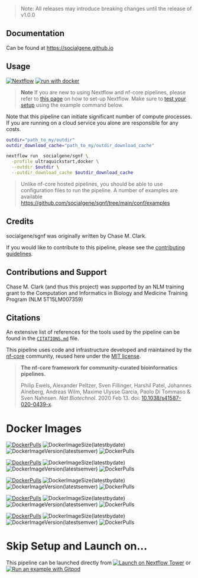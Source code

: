 > Note: All releases may introduce breaking changes until the release of v1.0.0

<!-- [![Cite with Zenodo](http://img.shields.io/badge/DOI-10.5281/zenodo.XXXXXXX-1073c8?labelColor=000000)](https://doi.org/10.5281/zenodo.XXXXXXX) -->
 <!-- [![run with conda](http://img.shields.io/badge/run%20with-conda-3EB049?labelColor=000000&logo=anaconda)](https://docs.conda.io/en/latest/)  -->
<!-- [![GitHub Actions CI Status](https://github.com/socialgene/sgnf/workflows/nf-core%20CI/badge.svg)](https://github.com/socialgene/sgnf/actions?query=workflow%3A%22nf-core+CI%22)
[![GitHub Actions Linting Status](https://github.com/socialgene/sgnf/workflows/nf-core%20linting/badge.svg)](https://github.com/socialgene/sgnf/actions?query=workflow%3A%22nf-core+linting%22) -->

## Documentation

Can be found at https://socialgene.github.io

## Usage

[![Nextflow](https://img.shields.io/badge/nextflow%20DSL2-%E2%89%A522.10.1-23aa62.svg)](https://www.nextflow.io/) [![run with docker](https://img.shields.io/badge/run%20with-docker-0db7ed?labelColor=000000&logo=docker)](https://www.docker.com/)

> **Note**
> If you are new to using Nextflow and nf-core pipelines, please refer to [this page](https://nf-co.re/docs/usage/installation) on how
> to set-up Nextflow. Make sure to [test your setup](https://nf-co.re/docs/usage/introduction#how-to-run-a-pipeline)
> using the example command below.

Note that this pipeline can initiate significant number of compute processes. If you are running on a cloud service you alone are responsible for any costs.

```bash
outdir="path_to_my/outdir"
outdir_download_cache="path_to_my/outdir_download_cache"

nextflow run  socialgene/sgnf \
  -profile ultraquickstart,docker \
  --outdir $outdir \
  --outdir_download_cache $outdir_download_cache
```

> Unlike nf-core hosted pipelines, you should be able to use configuration files to run the pipeline. A number of examples are available https://github.com/socialgene/sgnf/tree/main/conf/examples

## Credits

socialgene/sgnf was originally written by Chase M. Clark.

If you would like to contribute to this pipeline, please see the [contributing guidelines](.github/CONTRIBUTING.md).

## Contributions and Support

Chase M. Clark (and thus this project) was supported by an NLM training grant to the Computation and Informatics in Biology and Medicine Training Program (NLM 5T15LM007359)

## Citations

An extensive list of references for the tools used by the pipeline can be found in the [`CITATIONS.md`](CITATIONS.md) file.

This pipeline uses code and infrastructure developed and maintained by the [nf-core](https://nf-co.re) community, reused here under the [MIT license](https://github.com/nf-core/tools/blob/master/LICENSE).

> **The nf-core framework for community-curated bioinformatics pipelines.**
>
> Philip Ewels, Alexander Peltzer, Sven Fillinger, Harshil Patel, Johannes Alneberg, Andreas Wilm, Maxime Ulysse Garcia, Paolo Di Tommaso & Sven Nahnsen.
> _Nat Biotechnol._ 2020 Feb 13. doi: [10.1038/s41587-020-0439-x](https://dx.doi.org/10.1038/s41587-020-0439-x).

# Docker Images

[![DockerPulls](https://img.shields.io/static/v1?logo=docker&label=&message=sgnf-hmmer&color=blue)](https://hub.docker.com/repository/docker/chasemc2/sgnf-hmmer) ![DockerImageSize(latestbydate)](https://img.shields.io/docker/image-size/chasemc2/sgnf-hmmer) ![DockerImageVersion(latestsemver)](https://img.shields.io/docker/v/chasemc2/sgnf-hmmer) ![DockerPulls](https://img.shields.io/docker/pulls/chasemc2/sgnf-hmmer)

[![DockerPulls](https://img.shields.io/static/v1?logo=docker&label=&message=sgnf-hmmer_plus&color=blue)](https://hub.docker.com/repository/docker/chasemc2/sgnf-hmmer_plus) ![DockerImageSize(latestbydate)](https://img.shields.io/docker/image-size/chasemc2/sgnf-hmmer_plus) ![DockerImageVersion(latestsemver)](https://img.shields.io/docker/v/chasemc2/sgnf-hmmer_plus) ![DockerPulls](https://img.shields.io/docker/pulls/chasemc2/sgnf-hmmer_plus)

[![DockerPulls](https://img.shields.io/static/v1?logo=docker&label=&message=sgnf-sgpy&color=blue)](https://hub.docker.com/repository/docker/chasemc2/sgnf-sgpy) ![DockerImageSize(latestbydate)](https://img.shields.io/docker/image-size/chasemc2/sgnf-sgpy) ![DockerImageVersion(latestsemver)](https://img.shields.io/docker/v/chasemc2/sgnf-sgpy) ![DockerPulls](https://img.shields.io/docker/pulls/chasemc2/sgnf-sgpy)

[![DockerPulls](https://img.shields.io/static/v1?logo=docker&label=&message=sgnf-antismash&color=blue)](https://hub.docker.com/repository/docker/chasemc2/sgnf-antismash) ![DockerImageSize(latestbydate)](https://img.shields.io/docker/image-size/chasemc2/sgnf-antismash) ![DockerImageVersion(latestsemver)](https://img.shields.io/docker/v/chasemc2/sgnf-antismash) ![DockerPulls](https://img.shields.io/docker/pulls/chasemc2/sgnf-antismash)

[![DockerPulls](https://img.shields.io/static/v1?logo=docker&label=&message=sgnf-minimal&color=blue)](https://hub.docker.com/repository/docker/chasemc2/sgnf-minimal) ![DockerImageSize(latestbydate)](https://img.shields.io/docker/image-size/chasemc2/sgnf-minimal) ![DockerImageVersion(latestsemver)](https://img.shields.io/docker/v/chasemc2/sgnf-minimal) ![DockerPulls](https://img.shields.io/docker/pulls/chasemc2/sgnf-minimal)

# Skip Setup and Launch on...

This pipeline can be launched directly from [![Launch on Nextflow Tower](https://img.shields.io/badge/Nextflow%20Tower-%234256e7)](https://tower.nf/launch?pipeline=https://github.com/socialgene/sgnf) or [![Run an example with Gitpod](https://img.shields.io/badge/Gitpod-908a85?logo=gitpod)](https://gitpod.io/#https://github.com/socialgene/sgnf)
